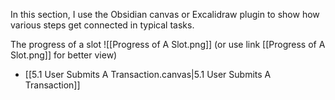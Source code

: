 In this section, I use the Obsidian canvas or Excalidraw plugin to show how various steps get connected in typical tasks.

The progress of a slot
![[Progress of A Slot.png]]
(or use link [[Progress of A Slot.png]] for better view)

- [[5.1 User Submits A Transaction.canvas|5.1 User Submits A Transaction]]

